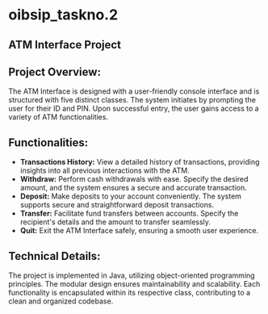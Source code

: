 <!DOCTYPE html>

<body>

<h1>oibsip_taskno.2</h1>

  <h2>ATM Interface Project</h2>

   <h2>Project Overview:</h2>
    <p>The ATM Interface is designed with a user-friendly console interface and is structured with five distinct classes. The system initiates by prompting the user for their ID and PIN. Upon successful entry, the user gains access to a variety of ATM functionalities.</p>

  <h2>Functionalities:</h2>
    <ul>
        <li><strong>Transactions History:</strong> View a detailed history of transactions, providing insights into all previous interactions with the ATM.</li>
        <li><strong>Withdraw:</strong> Perform cash withdrawals with ease. Specify the desired amount, and the system ensures a secure and accurate transaction.</li>
        <li><strong>Deposit:</strong> Make deposits to your account conveniently. The system supports secure and straightforward deposit transactions.</li>
        <li><strong>Transfer:</strong> Facilitate fund transfers between accounts. Specify the recipient's details and the amount to transfer seamlessly.</li>
        <li><strong>Quit:</strong> Exit the ATM Interface safely, ensuring a smooth user experience.</li>
    </ul>
    <h2>Technical Details:</h2>
    <p>The project is implemented in Java, utilizing object-oriented programming principles. The modular design ensures maintainability and scalability. Each functionality is encapsulated within its respective class, contributing to a clean and organized codebase.</p>
    
</body>
</html>
